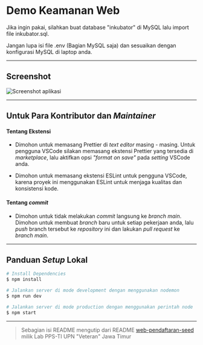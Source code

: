 # Demo Keamanan Web

Jika ingin pakai, silahkan buat database "inkubator" di MySQL lalu import file inkubator.sql.

Jangan lupa isi file .env (Bagian MySQL saja) dan sesuaikan dengan konfigurasi MySQL di laptop anda.

---

## Screenshot

<img src="https://i.ibb.co/2vMvx8g/Screenshot-2020-12-21-211032.png" alt="Screenshot aplikasi" border="0">

---

## Untuk Para Kontributor dan _Maintainer_

#### Tentang Ekstensi

- Dimohon untuk memasang Prettier di _text editor_ masing - masing. Untuk pengguna VSCode silakan memasang ekstensi Prettier yang tersedia di _marketplace_, lalu aktifkan opsi _"format on save"_ pada _setting_ VSCode anda.

- Dimohon untuk memasang ekstensi ESLint untuk pengguna VSCode, karena proyek ini menggunakan ESLint untuk menjaga kualitas dan konsistensi kode.

#### Tentang _commit_

- Dimohon untuk tidak melakukan _commit_ langsung ke _branch main_. Dimohon untuk membuat _branch_ baru untuk setiap pekerjaan anda, lalu _push_ branch tersebut ke _repository_ ini dan lakukan _pull request_ ke _branch main_.

---

## Panduan _Setup_ Lokal

```bash
# Install Dependencies
$ npm install

# Jalankan server di mode development dengan menggunakan nodemon
$ npm run dev

# Jalankan server di mode production dengan menggunakan perintah node
$ npm start
```

---

> Sebagian isi README mengutip dari README [web-pendaftaran-seed](https://github.com/pps-ti/web-pendaftaran-seed) milik Lab PPS-TI UPN "Veteran" Jawa Timur